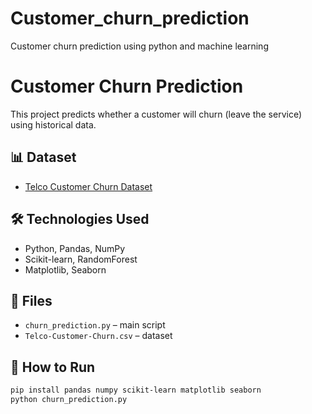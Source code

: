 # Customer_churn_prediction
Customer churn prediction using python and machine learning
# Customer Churn Prediction

This project predicts whether a customer will churn (leave the service) using historical data.

## 📊 Dataset
- [Telco Customer Churn Dataset](https://www.kaggle.com/blastchar/telco-customer-churn)

## 🛠️ Technologies Used
- Python, Pandas, NumPy
- Scikit-learn, RandomForest
- Matplotlib, Seaborn

## 📁 Files
- `churn_prediction.py` – main script
- `Telco-Customer-Churn.csv` – dataset

## 🚀 How to Run
```bash
pip install pandas numpy scikit-learn matplotlib seaborn
python churn_prediction.py
